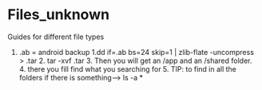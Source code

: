 # Files_unknown
Guides for different file types







1) .ab = android backup
   1.dd if=<filename>.ab bs=24 skip=1 | zlib-flate -uncompress > <filename>.tar
   2. tar -xvf <filename>.tar
   3. Then you will get an /app and an /shared folder.
   4. there you fill find what you searching for
   5. TIP: to find in all the folders if there is something--> ls -a *
